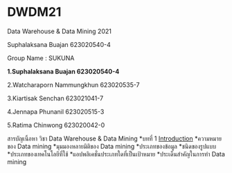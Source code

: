 # DWDM21
Data Warehouse &amp; Data Mining 2021

Suphalaksana Buajan  623020540-4

Group Name : SUKUNA 

**1.Suphalaksana Buajan  623020540-4**

2.Watcharaporn Nammungkhun 623020535-7

3.Kiartisak Senchan    623021041-7

4.Jennapa Phunanil  623020515-3

5.Ratima Chinwong 623020042-0

สารบัญเนิ้อหา
วิชา Data Warehouse & Data Mining 
 *บทที่ 1 [Introduction](https://github.com/suphalaksana/DWDM21/blob/main/Chapter-1.pdf)
   *ความหมายของ Data mining
   *มุมมองหลายมิติของ Data mining
   *ประเภทของข้อมูล
   *ชนิดของรูปแบบ
   *ประเภทของเทคโนโลยีที่ใช้
   *แอปพลิเคชั่นประเภทใดที่เป็นเป้าหมาย
   *ประเด็นสำคัญในการทำ Data mining

